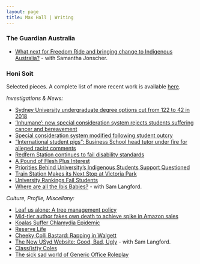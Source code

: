 ```yaml
---
layout: page
title: Max Hall | Writing
---
```

### The Guardian Australia

- [What next for Freedom Ride and bringing change to Indigenous Australia?](http://www.theguardian.com/australia-news/2015/feb/23/what-next-for-freedom-ride-and-bringing-change-to-indigenous-australia) - with Samantha Jonscher.

### Honi Soit

Selected pieces. A complete list of more recent work is available [here](http://honisoit.com/author/max-hall).

_Investigations & News:_

- [Sydney University undergraduate degree options cut from 122 to 42 in 2018](http://honisoit.com/2016/09/undergrad-degree-options-cut-from-122-to-42-in-2018/) 
- [‘Inhumane’: new special consideration system rejects students suffering cancer and bereavement](http://honisoit.com/2016/07/inhumane-new-special-consideration-system-rejects-students-suffering-cancer-and-bereavement/)
- [Special consideration system modified following student outcry](http://honisoit.com/2016/08/special-consideration-system-modified-following-student-outcry/)
- [“International student pigs”: Business School head tutor under fire for alleged racist comments](http://honisoit.com/2016/04/international-student-pigs-business-school-head-tutor-under-fire-for-alleged-racist-comments/)
- [Redfern Station continues to fail disability standards](http://honisoit.com/2015/03/lift-off/)
- [A Pound of Flesh Plus Interest](http://honisoit.com/2015/03/a-pound-of-flesh-plus-interest/)
- [Priorities Behind University’s Indigenous Students Support Questioned](http://honisoit.com/2015/03/priorities-behind-universitys-indigenous-students-support-questioned/)
- [Train Station Makes its Next Stop at Victoria Park](http://honisoit.com/2015/02/train-station-makes-its-next-stop-at-victoria-park/)
- [University Rankings Fail Students](http://honisoit.com/2014/04/spanking-the-rankings/)
- [Where are all the Ibis Babies?](http://honisoit.com/2015/08/where-are-all-the-ibis-babies/) - with Sam Langford.


_Culture, Profile, Miscellany:_

- [Leaf us alone: A tree management policy](http://honisoit.com/2016/08/leaf-us-alone/)
- [Mid-tier author fakes own death to achieve spike in Amazon sales](http://honisoit.com/2015/04/mid-tier-author-fakes-own-death-to-achieve-spike-in-amazon-sales/)
- [Koalas Suffer Chlamydia Epidemic](http://honisoit.com/2015/03/koalas-suffer-chlamydia-epidemic/)
- [Reserve Life](http://honisoit.com/2015/02/reserve-life/)
- [Cheeky Colli Bastard: Rapping in Walgett](http://honisoit.com/2015/02/cheeky-colli-bastard-rapping-in-walgett-2/)
- [The New USyd Website: Good, Bad, Ugly](http://honisoit.com/2015/08/the-new-usyd-website-good-bad-ugly/) - with Sam Langford.
- [Class(ist)y Coles](http://honisoit.com/2015/08/classisty-coles)
- [The sick sad world of Generic Office Roleplay](http://honisoit.com/2014/09/the-sick-sad-world-of-generic-office-roleplay/)
